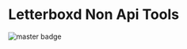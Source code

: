 # Letterboxd Non Api Tools

![master badge](https://img.shields.io/travis/com/naveenpiedy/letterboxd_non_api_tools/master.svg?logo=travis&labelColor=abcdef&color=03cffc&label=Master%20Build&link=https://travis-ci.com/naveenpiedy/letterboxd_non_api_tools&style=for-the-badge)
